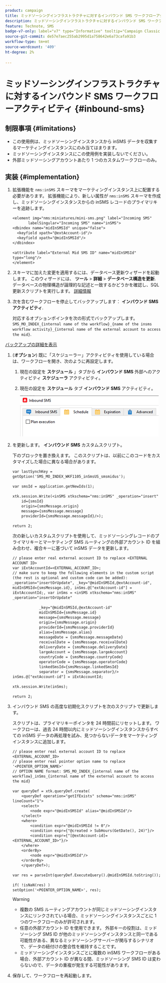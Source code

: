 ```yaml
---
product: campaign
title: ミッドソーシングインフラストラクチャに対するインバウンド SMS ワークフローアクティビティ
description: ミッドソーシングインフラストラクチャに対するインバウンド SMS ワークフローアクティビティ
feature: Technote, SMS
badge-v7-only: label="v7" type="Informative" tooltip="Campaign Classic v7 にのみ適用されます"
source-git-commit: de57e7aec255ab2995d1a758642e6a73cafa91b3
workflow-type: tm+mt
source-wordcount: '409'
ht-degree: 2%

---
```


# ミッドソーシングインフラストラクチャに対するインバウンド SMS ワークフローアクティビティ {#inbound-sms}

## 制限事項 {#limitations}

* この使用例は、ミッドソーシングインスタンスから inSMS データを収集するマーケティングインスタンスにのみ当てはまります。
* ミッドソーシングインスタンスにこの使用例を実装しないでください。
* 外部ミッドソーシングアカウントあたり 1 つのカスタムワークフローのみ。

## 実装 {#implementation}

1. 拡張機能を `nms:inSMS` スキーマをマーケティングインスタンス上に配置する必要があります。 拡張機能により、新しい属性が `nms:inSMS` スキーマを作成し、ミッドソーシングインスタンスからの inSMS レコードのプライマリキーを追跡します。

   ```
   <element img="nms:miniatures/mini-sms.png" label="Incoming SMS"
          labelSingular="Incoming SMS" name="inSMS">
   <dbindex name="midInSMSId" unique="false">
     <keyfield xpath="@extAccount-id"/>
     <keyfield xpath="@midInSMSId"/>
   </dbindex>
   
   <attribute label="External Mid SMS ID" name="midInSMSId" type="long"/>
   </element>
   ```

1. スキーマに加えた変更を適用するには、データベース更新ウィザードを起動します。 このウィザードには、 **ツール** > **詳細** > **データベース構造を更新**. データベースの物理構造が論理的な記述と一致するかどうかを確認し、SQL 更新スクリプトを実行します。 [詳細情報](../../configuration/using/updating-the-database-structure.md)

1. 次を含むワークフローを停止してバックアップします： **インバウンド SMS アクティビティ**.

   対応するオプションポインタを次の形式でバックアップします。 `SMS_MO_INDEX_{internal name of the workflow}_{name of the insms workflow activity}_{internal name of the external account to access the mid}`.

[バックアップの詳細を表示](../../production/using/backup.md)

1. (**オプション**) 既に「スケジューラー」アクティビティを使用している場合は、ワークフローを開き、次のように再設定します。

   1. 現在の設定を **スケジュール** 」タブから **インバウンド SMS** 外部へのアクティビティ **スケジューラ** アクティビティ。

   1. 現在の設定を **スケジュール** タブ **インバウンド SMS** アクティビティ。

      ![](assets/inbound_sms_1.png)

1. を更新します。 **インバウンド SMS** カスタムスクリプト。

   下のブロックを置き換えます。 このスクリプトは、以前にこのコードをカスタマイズした場合に異なる場合があります。

   ```
   var lastSynchKey = getOption('SMS_MO_INDEX_WKF1105_inSmsUS_smsmidus');
   
   var smsId = application.getNewIds(1);
   
   xtk.session.Write(<inSMS xtkschema="nms:inSMS" _operation="insert"
       id={smsId}
       origin={smsMessage.origin}
       message={smsMessage.message}
       providerId={smsMessage.messageId}/>);
   
   return 2;
   ```

   次の新しいカスタムスクリプトを使用して、ミッドソーシングレコードのプライマリキーとマーケティング SMS ルーティングの外部アカウント ID を組み合わせ、複合キーに基づいて inSMS データを更新します。

   ```
   // please enter real external account ID to replace <EXTERNAL ACCOUNT ID>
   var iExtAccountId=<EXTERNAL_ACCOUNT_ID>;
   // make sure to keep the following elements in the custom script (the rest is optional and custom code can be added): _operation="insertOrUpdate", _key="@midInSMSId,@extAccount-id", midInSMSId={smsMessage.id}, inSms.@["extAccount-id"] = iExtAccountId;, var inSms = <inSMS xtkschema="nms:inSMS" _operation="insertOrUpdate"
   
               _key="@midInSMSId,@extAccount-id"
               midInSMSId={smsMessage.id}
               message={smsMessage.message}
               origin={smsMessage.origin}
               providerId={smsMessage.providerId}
               alias={smsMessage.alias}
               messageDate = {smsMessage.messageDate}
               receivalDate = {smsMessage.receivalDate}
               deliveryDate = {smsMessage.deliveryDate}
               largeAccount = {smsMessage.largeAccount}
               countryCode = {smsMessage.countryCode}
               operatorCode = {smsMessage.operatorCode}
               linkedSmsId={smsMessage.linkedSmsId}
               separator = {smsMessage.separator}/>
   inSms.@["extAccount-id"] = iExtAccountId;
   
   xtk.session.Write(inSms);
   
   return 2;
   ```

1. インバウンド SMS の高度な初期化スクリプトを次のスクリプトで更新します。

   スクリプトは、プライマリキーポインタを 24 時間前にリセットします。 ワークフローは、過去 24 時間以内にミッドソーシングインスタンスからすべての inSMS データの再処理を試み、見つからないデータをマーケティングインスタンスに追加します。

   ```
   // please enter real external account ID to replace <EXTERNAL_ACCOUNT_ID>
   // please enter real pointer option name to replace '<POINTER_OPTION_NAME>'
   // OPTION NAME format: SMS_MO_INDEX_{internal name of the workflow}_inSms_{internal name of the external account to access the mid}
   
   var queryDef = xtk.queryDef.create(
       <queryDef operation="getIfExists" schema="nms:inSMS" lineCount="1">
       <select>
           <node expr="@midInSMSId" alias="@midInSMSId"/>
       </select>
       <where>
           <condition expr="@midInSMSId != 0"/>
           <condition expr={"@created > SubHours(GetDate(), 24)"}/>
           <condition expr={"[@extAccount-id]=<EXTERNAL_ACCOUNT_ID>"}/>
       </where>
       <orderBy>
           <node expr="@midInSMSId"/>
       </orderBy>
       </queryDef>);
   
   var res = parseInt(queryDef.ExecuteQuery().@midInSMSId.toString());
   
   if( !isNaN(res) )
   setOption('<POINTER_OPTION_NAME>', res);
   ```

   >[!WARNING]
   >
   > * 複数の SMS ルーティングアカウントが同じミッドソーシングインスタンスにリンクされている場合、ミッドソーシングインスタンスごとに 1 つのワークフローのみが許可されます。
   > * 任意の外部アカウント ID を使用できます。 外部キーの役割は、ミッドソーシング SMS ID が他のミッドソーシングインスタンスと同一である可能性がある、異なるミッドソーシングサーバーが関与するシナリオで、データの紐付けの整合性を維持することです。
   > * ミッドソーシングインスタンスごとに複数の inSMS ワークフローがある場合、外部アカウント ID が異なる間、ミッドソーシング SMS ID は変わらないので、データの重複が発生する可能性があります。

1. 保存して、ワークフローを再起動します。


